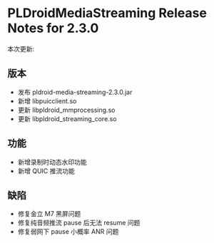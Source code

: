# PLDroidMediaStreaming Release Notes for 2.3.0

本次更新:

## 版本

- 发布 pldroid-media-streaming-2.3.0.jar
- 新增 libpuicclient.so
- 更新 libpldroid_mmprocessing.so
- 更新 libpldroid_streaming_core.so

## 功能

- 新增录制时动态水印功能
- 新增 QUIC 推流功能

## 缺陷

- 修复金立 M7 黑屏问题
- 修复纯音频推流 pause 后无法 resume 问题
- 修复弱网下 pause 小概率 ANR 问题